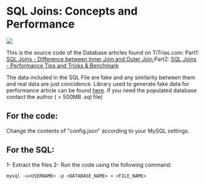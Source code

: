 # SQL Joins: Concepts and Performance

![](https://www.titrias.com/files/2017/07/cropped-600Square-1.png)

This is the source code of the Database articles found on TiTrias.com:
Part1: [SQL Joins - Difference between Inner Join and Outer Join ]( https://www.titrias.com/sql-joins-inner-join-outer-join/)
Part2: [SQL Joins - Performance Tips and Tricks & Benchmark ](  https://www.titrias.com/sql-joins-performance-1/)

The data included in the SQL File are fake and any similarity between them and real data are just concidence.
Library used to generate fake data for performance article can be found [here](https://github.com/joke2k/faker).
If you need the populated database contact the author ( > 500MB .sql file)
## For the code:
Change the contents of "config.json" according to your MySQL settings.

## For the SQL:
1- Extract the files
2- Run the code using the following command:  
```
mysql -u<USERNAME> -p <DATABASE_NAME> < <FILE_NAME>
```

